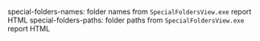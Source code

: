 special-folders-names: folder names from `SpecialFoldersView.exe` report HTML
special-folders-paths: folder paths from `SpecialFoldersView.exe` report HTML
